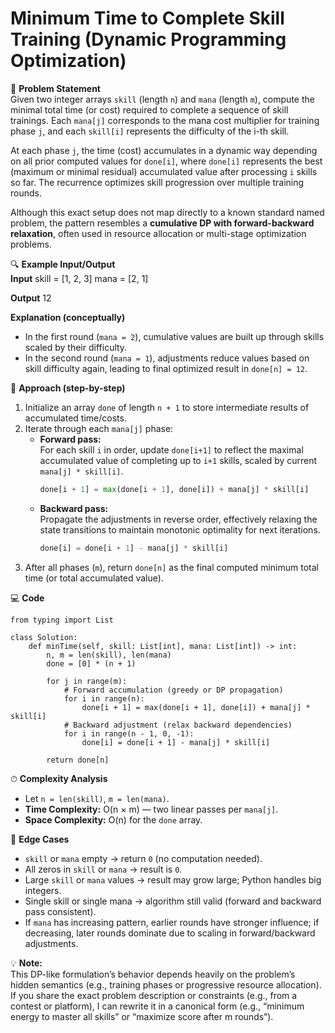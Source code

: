 # Minimum Time to Complete Skill Training (Dynamic Programming Optimization)

📜 **Problem Statement**  
Given two integer arrays `skill` (length `n`) and `mana` (length `m`), compute the minimal total time (or cost) required to complete a sequence of skill trainings. Each `mana[j]` corresponds to the mana cost multiplier for training phase `j`, and each `skill[i]` represents the difficulty of the i-th skill.  

At each phase `j`, the time (cost) accumulates in a dynamic way depending on all prior computed values for `done[i]`, where `done[i]` represents the best (maximum or minimal residual) accumulated value after processing `i` skills so far. The recurrence optimizes skill progression over multiple training rounds.

Although this exact setup does not map directly to a known standard named problem, the pattern resembles a **cumulative DP with forward-backward relaxation**, often used in resource allocation or multi-stage optimization problems.

🔍 **Example Input/Output**  
**Input**
    skill = [1, 2, 3]
    mana = [2, 1]

**Output**
    12

**Explanation (conceptually)**  
- In the first round (`mana = 2`), cumulative values are built up through skills scaled by their difficulty.  
- In the second round (`mana = 1`), adjustments reduce values based on skill difficulty again, leading to final optimized result in `done[n] = 12`.

🧠 **Approach (step-by-step)**  
1. Initialize an array `done` of length `n + 1` to store intermediate results of accumulated time/costs.  
2. Iterate through each `mana[j]` phase:
   - **Forward pass:**  
     For each skill `i` in order, update `done[i+1]` to reflect the maximal accumulated value of completing up to `i+1` skills, scaled by current `mana[j] * skill[i]`.  
     ```python
     done[i + 1] = max(done[i + 1], done[i]) + mana[j] * skill[i]
     ```
   - **Backward pass:**  
     Propagate the adjustments in reverse order, effectively relaxing the state transitions to maintain monotonic optimality for next iterations.
     ```python
     done[i] = done[i + 1] - mana[j] * skill[i]
     ```
3. After all phases (`m`), return `done[n]` as the final computed minimum total time (or total accumulated value).

💻 **Code**  

    from typing import List

    class Solution:
        def minTime(self, skill: List[int], mana: List[int]) -> int:
            n, m = len(skill), len(mana)
            done = [0] * (n + 1)
            
            for j in range(m):
                # Forward accumulation (greedy or DP propagation)
                for i in range(n):
                    done[i + 1] = max(done[i + 1], done[i]) + mana[j] * skill[i]
                # Backward adjustment (relax backward dependencies)
                for i in range(n - 1, 0, -1):
                    done[i] = done[i + 1] - mana[j] * skill[i]
                    
            return done[n]

⏱ **Complexity Analysis**  
- Let `n = len(skill)`, `m = len(mana)`.  
- **Time Complexity:** O(n × m) — two linear passes per `mana[j]`.  
- **Space Complexity:** O(n) for the `done` array.  

🧪 **Edge Cases**  
- `skill` or `mana` empty → return `0` (no computation needed).  
- All zeros in `skill` or `mana` → result is `0`.  
- Large `skill` or `mana` values → result may grow large; Python handles big integers.  
- Single skill or single mana → algorithm still valid (forward and backward pass consistent).  
- If `mana` has increasing pattern, earlier rounds have stronger influence; if decreasing, later rounds dominate due to scaling in forward/backward adjustments.

💡 **Note:**  
This DP-like formulation’s behavior depends heavily on the problem’s hidden semantics (e.g., training phases or progressive resource allocation).  
If you share the exact problem description or constraints (e.g., from a contest or platform), I can rewrite it in a canonical form (e.g., “minimum energy to master all skills” or “maximize score after m rounds”).
